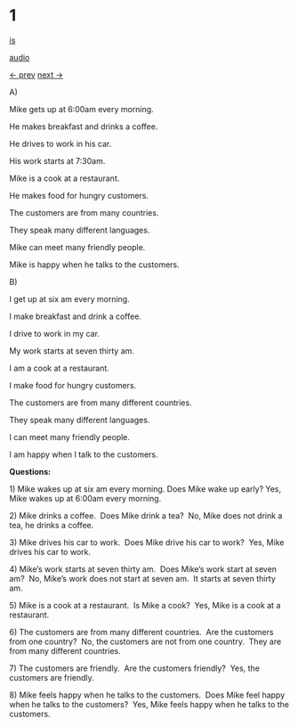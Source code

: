 # 1

[is](../is/story_01.md)

[audio](../audio/story_01.mp3)

[← prev](../en/story_60.md)
[next →](../en/story_02.md)

A\)

Mike gets up at 6:00am every morning.

He makes breakfast and drinks a coffee.

He drives to work in his car.

His work starts at 7:30am.

Mike is a cook at a restaurant.

He makes food for hungry customers.

The customers are from many countries.

They speak many different languages.

Mike can meet many friendly people.

Mike is happy when he talks to the customers.

B\)

I get up at six am every morning.

I make breakfast and drink a coffee.

I drive to work in my car.

My work starts at seven thirty am.

I am a cook at a restaurant.

I make food for hungry customers.

The customers are from many different countries.

They speak many different languages.

I can meet many friendly people.

I am happy when I talk to the customers.

**Questions:**

1\) Mike wakes up at six am every morning. Does Mike wake up early?
Yes, Mike wakes up at 6:00am every morning.

2\) Mike drinks a coffee.  Does Mike drink a tea?  No, Mike does not
drink a tea, he drinks a coffee.

3\) Mike drives his car to work.  Does Mike drive his car to work?  Yes,
Mike drives his car to work.

4\) Mike’s work starts at seven thirty am.  Does Mike’s work start at
seven am?  No, Mike’s work does not start at seven am.  It starts at
seven thirty am.

5\) Mike is a cook at a restaurant.  Is Mike a cook?  Yes, Mike is a
cook at a restaurant.

6\) The customers are from many different countries.  Are the customers
from one country?  No, the customers are not from one country.  They are
from many different countries.

7\) The customers are friendly.  Are the customers friendly?  Yes, the
customers are friendly.

8\) Mike feels happy when he talks to the customers.  Does Mike feel
happy when he talks to the customers?  Yes, Mike feels happy when he
talks to the customers.
